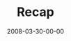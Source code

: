 ---
layout: message
category: message
series: "Consumed"
title: "Recap"
date: 2008-03-30-00-00
message_id: 490
audio: "http://s3.amazonaws.com/crossroadsaudiomessages/Consumed_8_03-30-08_Tome_webaudio.mp3"
audio-duration: "48:14"
flag: "N"
---